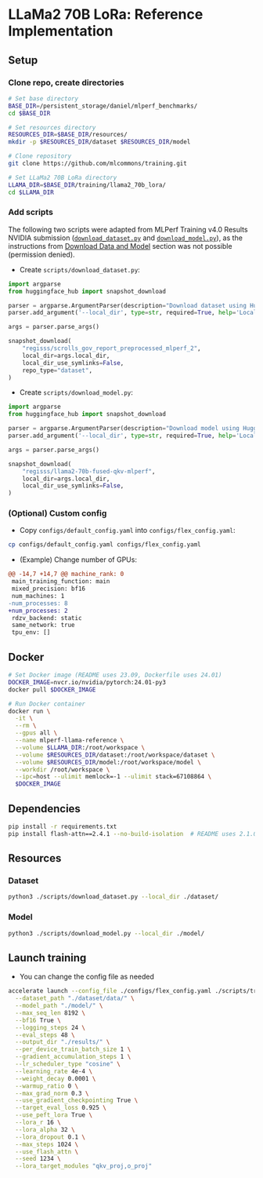# LLaMa2 70B LoRa: Reference Implementation

## Setup

### Clone repo, create directories

```bash
# Set base directory
BASE_DIR=/persistent_storage/daniel/mlperf_benchmarks/
cd $BASE_DIR

# Set resources directory
RESOURCES_DIR=$BASE_DIR/resources/
mkdir -p $RESOURCES_DIR/dataset $RESOURCES_DIR/model

# Clone repository
git clone https://github.com/mlcommons/training.git

# Set LLaMa2 70B LoRa directory
LLAMA_DIR=$BASE_DIR/training/llama2_70b_lora/
cd $LLAMA_DIR
```

### Add scripts

The following two scripts were adapted from MLPerf Training v4.0 Results NVIDIA submission ([`download_dataset.py`](https://github.com/mlcommons/training_results_v4.0/blob/main/NVIDIA/benchmarks/llama2_70b_lora/implementations/nemo/scripts/download_dataset.py) and [`download_model.py`](https://github.com/mlcommons/training_results_v4.0/blob/main/NVIDIA/benchmarks/llama2_70b_lora/implementations/nemo/scripts/download_model.py)), as the instructions from [Download Data and Model](https://github.com/mlcommons/training/blob/master/llama2_70b_lora/README.md#download-data-and-model) section was not possible (permission denied).

- Create `scripts/download_dataset.py`:

```python
import argparse
from huggingface_hub import snapshot_download

parser = argparse.ArgumentParser(description="Download dataset using Hugging Face Hub")
parser.add_argument('--local_dir', type=str, required=True, help='Local directory to download the dataset to')

args = parser.parse_args()

snapshot_download(
    "regisss/scrolls_gov_report_preprocessed_mlperf_2",
    local_dir=args.local_dir,
    local_dir_use_symlinks=False,
    repo_type="dataset",
)
```

- Create `scripts/download_model.py`:

```python
import argparse
from huggingface_hub import snapshot_download

parser = argparse.ArgumentParser(description="Download model using Hugging Face Hub")
parser.add_argument('--local_dir', type=str, required=True, help='Local directory to download the model to')

args = parser.parse_args()

snapshot_download(
    "regisss/llama2-70b-fused-qkv-mlperf",
    local_dir=args.local_dir,
    local_dir_use_symlinks=False,
)
```

### (Optional) Custom config

- Copy `configs/default_config.yaml` into `configs/flex_config.yaml`:

```bash
cp configs/default_config.yaml configs/flex_config.yaml
```

- (Example) Change number of GPUs:

```diff
@@ -14,7 +14,7 @@ machine_rank: 0
 main_training_function: main
 mixed_precision: bf16
 num_machines: 1
-num_processes: 8
+num_processes: 2
 rdzv_backend: static
 same_network: true
 tpu_env: []
```

## Docker

```bash
# Set Docker image (README uses 23.09, Dockerfile uses 24.01)
DOCKER_IMAGE=nvcr.io/nvidia/pytorch:24.01-py3
docker pull $DOCKER_IMAGE

# Run Docker container
docker run \
  -it \
  --rm \
  --gpus all \
  --name mlperf-llama-reference \
  --volume $LLAMA_DIR:/root/workspace \
  --volume $RESOURCES_DIR/dataset:/root/workspace/dataset \
  --volume $RESOURCES_DIR/model:/root/workspace/model \
  --workdir /root/workspace \
  --ipc=host --ulimit memlock=-1 --ulimit stack=67108864 \
  $DOCKER_IMAGE
```

## Dependencies

```bash
pip install -r requirements.txt
pip install flash-attn==2.4.1 --no-build-isolation  # README uses 2.1.0, Dockerfile uses 2.4.1
```

## Resources

### Dataset

```bash
python3 ./scripts/download_dataset.py --local_dir ./dataset/
```

### Model

```bash
python3 ./scripts/download_model.py --local_dir ./model/
```

## Launch training

- You can change the config file as needed

```bash
accelerate launch --config_file ./configs/flex_config.yaml ./scripts/train.py \
  --dataset_path "./dataset/data/" \
  --model_path "./model/" \
  --max_seq_len 8192 \
  --bf16 True \
  --logging_steps 24 \
  --eval_steps 48 \
  --output_dir "./results/" \
  --per_device_train_batch_size 1 \
  --gradient_accumulation_steps 1 \
  --lr_scheduler_type "cosine" \
  --learning_rate 4e-4 \
  --weight_decay 0.0001 \
  --warmup_ratio 0 \
  --max_grad_norm 0.3 \
  --use_gradient_checkpointing True \
  --target_eval_loss 0.925 \
  --use_peft_lora True \
  --lora_r 16 \
  --lora_alpha 32 \
  --lora_dropout 0.1 \
  --max_steps 1024 \
  --use_flash_attn \
  --seed 1234 \
  --lora_target_modules "qkv_proj,o_proj"
```
